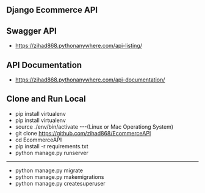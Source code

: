 

## Django Ecommerce API

## Swagger API 
-  https://zihad868.pythonanywhere.com/api-listing/
  
## API Documentation
- https://zihad868.pythonanywhere.com/api-documentation/


## Clone and Run Local
-  pip install virtualenv
-  pip install virtualenv
-  source ./env/bin/activate ---(Linux or Mac Operationg System)
-  git clone https://github.com/zihad868/EcommerceAPI
-  cd EcommerceAPI
-  pip install -r requirements.txt
-  python manage.py runserver
---------------------------------------------------
-  python manage.py migrate
-  python manage.py makemigrations
 -  python manage.py createsuperuser
   

